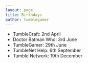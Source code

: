 ```yaml
---
layout: page
title: Birthdays
author: tumblegamer
---
```

* TumbleCraft: 2nd April
* Doctor Batman Who: 3rd June 
* TumbleGamer: 29th June
* TumbleNet Help: 6th September
* Tumble Network: 19th December
